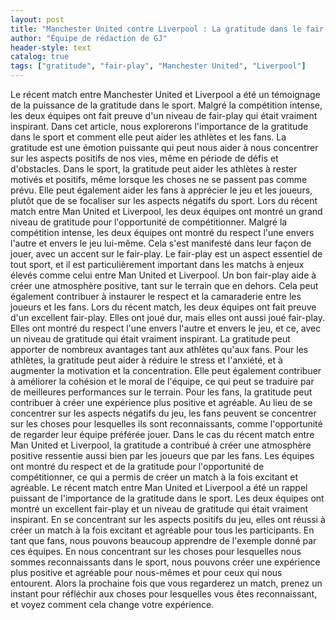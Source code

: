 ```yaml
---
layout: post
title: "Manchester United contre Liverpool : La gratitude dans le fair-play sportif"
author: "Équipe de rédaction de GJ"
header-style: text
catalog: true
tags: ["gratitude", "fair-play", "Manchester United", "Liverpool"]
---
```


Le récent match entre Manchester United et Liverpool a été un témoignage de la puissance de la gratitude dans le sport. Malgré la compétition intense, les deux équipes ont fait preuve d'un niveau de fair-play qui était vraiment inspirant. Dans cet article, nous explorerons l'importance de la gratitude dans le sport et comment elle peut aider les athlètes et les fans. La gratitude est une émotion puissante qui peut nous aider à nous concentrer sur les aspects positifs de nos vies, même en période de défis et d'obstacles. Dans le sport, la gratitude peut aider les athlètes à rester motivés et positifs, même lorsque les choses ne se passent pas comme prévu. Elle peut également aider les fans à apprécier le jeu et les joueurs, plutôt que de se focaliser sur les aspects négatifs du sport. Lors du récent match entre Man United et Liverpool, les deux équipes ont montré un grand niveau de gratitude pour l'opportunité de compétitionner. Malgré la compétition intense, les deux équipes ont montré du respect l'une envers l'autre et envers le jeu lui-même. Cela s'est manifesté dans leur façon de jouer, avec un accent sur le fair-play. Le fair-play est un aspect essentiel de tout sport, et il est particulièrement important dans les matchs à enjeux élevés comme celui entre Man United et Liverpool. Un bon fair-play aide à créer une atmosphère positive, tant sur le terrain que en dehors. Cela peut également contribuer à instaurer le respect et la camaraderie entre les joueurs et les fans. Lors du récent match, les deux équipes ont fait preuve d'un excellent fair-play. Elles ont joué dur, mais elles ont aussi joué fair-play. Elles ont montré du respect l'une envers l'autre et envers le jeu, et ce, avec un niveau de gratitude qui était vraiment inspirant. La gratitude peut apporter de nombreux avantages tant aux athlètes qu'aux fans. Pour les athlètes, la gratitude peut aider à réduire le stress et l'anxiété, et à augmenter la motivation et la concentration. Elle peut également contribuer à améliorer la cohésion et le moral de l'équipe, ce qui peut se traduire par de meilleures performances sur le terrain. Pour les fans, la gratitude peut contribuer à créer une expérience plus positive et agréable. Au lieu de se concentrer sur les aspects négatifs du jeu, les fans peuvent se concentrer sur les choses pour lesquelles ils sont reconnaissants, comme l'opportunité de regarder leur équipe préférée jouer. Dans le cas du récent match entre Man United et Liverpool, la gratitude a contribué à créer une atmosphère positive ressentie aussi bien par les joueurs que par les fans. Les équipes ont montré du respect et de la gratitude pour l'opportunité de compétitionner, ce qui a permis de créer un match à la fois excitant et agréable. Le récent match entre Man United et Liverpool a été un rappel puissant de l'importance de la gratitude dans le sport. Les deux équipes ont montré un excellent fair-play et un niveau de gratitude qui était vraiment inspirant. En se concentrant sur les aspects positifs du jeu, elles ont réussi à créer un match à la fois excitant et agréable pour tous les participants. En tant que fans, nous pouvons beaucoup apprendre de l'exemple donné par ces équipes. En nous concentrant sur les choses pour lesquelles nous sommes reconnaissants dans le sport, nous pouvons créer une expérience plus positive et agréable pour nous-mêmes et pour ceux qui nous entourent. Alors la prochaine fois que vous regarderez un match, prenez un instant pour réfléchir aux choses pour lesquelles vous êtes reconnaissant, et voyez comment cela change votre expérience.